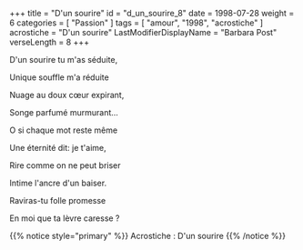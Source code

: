 +++
title = "D'un sourire"
id = "d_un_sourire_8"
date = 1998-07-28
weight = 6
categories = [ "Passion" ]
tags = [ "amour", "1998", "acrostiche" ]
acrostiche = "D'un sourire"
LastModifierDisplayName = "Barbara Post"
verseLength = 8
+++

D'un sourire tu m'as séduite,

Unique souffle m'a réduite

Nuage au doux cœur expirant,

Songe parfumé murmurant...

O si chaque mot reste même

Une éternité dit: je t'aime,

Rire comme on ne peut briser

Intime l'ancre d'un baiser.

Raviras-tu folle promesse

En moi que ta lèvre caresse ?

{{% notice style="primary" %}}
Acrostiche : D'un sourire
{{% /notice %}}
